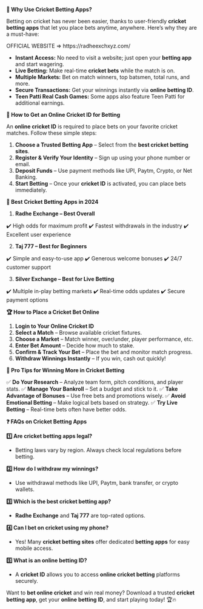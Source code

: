 <p><strong>🏏 Why Use Cricket Betting Apps?</strong></p>
<p>Betting on cricket has never been easier, thanks to user-friendly <strong>cricket betting apps</strong> that let you place bets anytime, anywhere. Here&rsquo;s why they are a must-have:</p>
<p>OFFICIAL WEBSITE =&gt; https://radheexchxyz.com/</p>
<ul>
<li><strong>Instant Access:</strong> No need to visit a website; just open your <strong>betting app</strong> and start wagering.</li>
<li><strong>Live Betting:</strong> Make real-time <strong>cricket bets</strong> while the match is on.</li>
<li><strong>Multiple Markets:</strong> Bet on match winners, top batsmen, total runs, and more.</li>
<li><strong>Secure Transactions:</strong> Get your winnings instantly via <strong>online betting ID</strong>.</li>
<li><strong>Teen Patti Real Cash Games:</strong> Some apps also feature Teen Patti for additional earnings.</li>
</ul>
<p><strong>📲 How to Get an Online Cricket ID for Betting</strong></p>
<p>An <strong>online cricket ID</strong> is required to place bets on your favorite cricket matches. Follow these simple steps:</p>
<ol>
<li><strong>Choose a Trusted Betting App</strong> &ndash; Select from the <strong>best cricket betting sites</strong>.</li>
<li><strong>Register &amp; Verify Your Identity</strong> &ndash; Sign up using your phone number or email.</li>
<li><strong>Deposit Funds</strong> &ndash; Use payment methods like UPI, Paytm, Crypto, or Net Banking.</li>
<li><strong>Start Betting</strong> &ndash; Once your <strong>cricket ID</strong> is activated, you can place bets immediately.</li>
</ol>
<p><strong>🚀 Best Cricket Betting Apps in 2024</strong></p>
<ol>
<li><strong> Radhe Exchange &ndash; Best Overall</strong></li>
</ol>
<p>✔️ High odds for maximum profit ✔️ Fastest withdrawals in the industry ✔️ Excellent user experience</p>
<ol start="2">
<li><strong> Taj 777 &ndash; Best for Beginners</strong></li>
</ol>
<p>✔️ Simple and easy-to-use app ✔️ Generous welcome bonuses ✔️ 24/7 customer support</p>
<ol start="3">
<li><strong> Silver Exchange &ndash; Best for Live Betting</strong></li>
</ol>
<p>✔️ Multiple in-play betting markets ✔️ Real-time odds updates ✔️ Secure payment options</p>
<p><strong>🏆 How to Place a Cricket Bet Online</strong></p>
<ol>
<li><strong>Login to Your Online Cricket ID</strong></li>
<li><strong>Select a Match</strong> &ndash; Browse available cricket fixtures.</li>
<li><strong>Choose a Market</strong> &ndash; Match winner, over/under, player performance, etc.</li>
<li><strong>Enter Bet Amount</strong> &ndash; Decide how much to stake.</li>
<li><strong>Confirm &amp; Track Your Bet</strong> &ndash; Place the bet and monitor match progress.</li>
<li><strong>Withdraw Winnings Instantly</strong> &ndash; If you win, cash out quickly!</li>
</ol>
<p><strong>🎯 Pro Tips for Winning More in Cricket Betting</strong></p>
<p>✅ <strong>Do Your Research</strong> &ndash; Analyze team form, pitch conditions, and player stats. ✅ <strong>Manage Your Bankroll</strong> &ndash; Set a budget and stick to it. ✅ <strong>Take Advantage of Bonuses</strong> &ndash; Use free bets and promotions wisely. ✅ <strong>Avoid Emotional Betting</strong> &ndash; Make logical bets based on strategy. ✅ <strong>Try Live Betting</strong> &ndash; Real-time bets often have better odds.</p>
<p><strong>❓ FAQs on Cricket Betting Apps</strong></p>
<p><strong>1️</strong><strong>⃣ Are cricket betting apps legal?</strong></p>
<ul>
<li>Betting laws vary by region. Always check local regulations before betting.</li>
</ul>
<p><strong>2️</strong><strong>⃣ How do I withdraw my winnings?</strong></p>
<ul>
<li>Use withdrawal methods like UPI, Paytm, bank transfer, or crypto wallets.</li>
</ul>
<p><strong>3️</strong><strong>⃣ Which is the best cricket betting app?</strong></p>
<ul>
<li><strong>Radhe Exchange</strong> and <strong>Taj 777</strong> are top-rated options.</li>
</ul>
<p><strong>4️</strong><strong>⃣ Can I bet on cricket using my phone?</strong></p>
<ul>
<li>Yes! Many <strong>cricket betting sites</strong> offer dedicated <strong>betting apps</strong> for easy mobile access.</li>
</ul>
<p><strong>5️</strong><strong>⃣ What is an online betting ID?</strong></p>
<ul>
<li>A <strong>cricket ID</strong> allows you to access <strong>online cricket betting</strong> platforms securely.</li>
</ul>
<p>Want to <strong>bet online cricket</strong> and win real money? Download a trusted <strong>cricket betting app</strong>, get your <strong>online betting ID</strong>, and start playing today! 🏆🔥</p>
